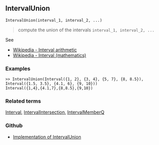 ## IntervalUnion
 
```
IntervalUnion(interval_1, interval_2, ...)
```

> compute the union of the intervals `interval_1, interval_2, ...`


See 
* [Wikipedia - Interval arithmetic](https://en.wikipedia.org/wiki/Interval_arithmetic)
* [Wikipedia - Interval (mathematics)](https://en.wikipedia.org/wiki/Interval_(mathematics))

### Examples

```
>> IntervalUnion(Interval({1, 2}, {3, 4}, {5, 7}, {8, 8.5}), Interval({1.5, 3.5}, {4.1, 6}, {9, 10}))
Interval({1,4},{4.1,7},{8,8.5},{9,10})
```

### Related terms 
[Interval](Interval.md), [IntervalIntersection](IntervalIntersection.md), [IntervalMemberQ](IntervalMemberQ.md)
### Github
* [Implementation of IntervalUnion](https://github.com/axkr/symja_android_library/blob/master/symja_android_library/matheclipse-core/src/main/java/org/matheclipse/core/builtin/IntervalFunctions.java#L349) 
